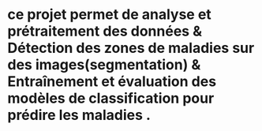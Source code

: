 # ce projet permet de analyse et prétraitement des données & Détection des zones de maladies sur des images(segmentation) & Entraînement et évaluation des modèles de classification pour prédire les maladies .  
